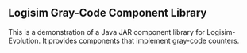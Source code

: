 Logisim Gray-Code Component Library
-----------------------------------

This is a demonstration of a Java JAR component library for Logisim-Evolution.
It provides components that implement gray-code counters.

